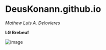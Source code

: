 # DeusKonann.github.io
*Mathew Luis A. Delovieres*

**LG Brebeuf**  

![image](https://user-images.githubusercontent.com/122419064/211957397-b17e439b-ba60-4af5-9ae0-1de4d43ca2cc.png)
